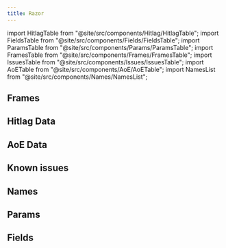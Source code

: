 ```yaml
---
title: Razor
---
```


import HitlagTable from "@site/src/components/Hitlag/HitlagTable";
import FieldsTable from "@site/src/components/Fields/FieldsTable";
import ParamsTable from "@site/src/components/Params/ParamsTable";
import FramesTable from "@site/src/components/Frames/FramesTable";
import IssuesTable from "@site/src/components/Issues/IssuesTable";
import AoETable from "@site/src/components/AoE/AoETable";
import NamesList from "@site/src/components/Names/NamesList";

## Frames

<FramesTable item_key="razor" />

## Hitlag Data

<HitlagTable item_key="razor" />

## AoE Data

<AoETable item_key="razor" />

## Known issues

<IssuesTable item_key="razor" />

## Names

<NamesList item_key="razor" />

## Params

<ParamsTable item_key="razor" />

## Fields

<FieldsTable item_key="razor" />
